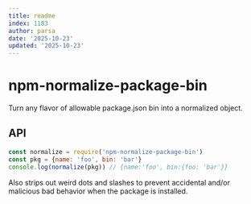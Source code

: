 ```yaml
---
title: readme
index: 1183
author: parsa
date: '2025-10-23'
updated: '2025-10-23'
---
```

# npm-normalize-package-bin

Turn any flavor of allowable package.json bin into a normalized object.

## API

```js
const normalize = require('npm-normalize-package-bin')
const pkg = {name: 'foo', bin: 'bar'}
console.log(normalize(pkg)) // {name:'foo', bin:{foo: 'bar'}}
```

Also strips out weird dots and slashes to prevent accidental and/or
malicious bad behavior when the package is installed.

